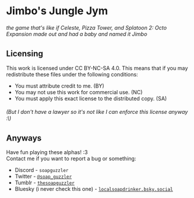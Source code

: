 # Jimbo's Jungle Jym
<p><h6>the game that's like if Celeste, Pizza Tower, and Splatoon 2: Octo Expansion made out and had a baby and named it Jimbo</h6></p>

## Licensing
This work is licensed under CC BY-NC-SA 4.0.
This means that if you may redistribute these files under the following conditions:
- You must attribute credit to me. (BY)
- You may not use this work for commercial use. (NC)
- You must apply this exact license to the distributed copy. (SA)
<h6>(But I don't have a lawyer so it's not like I can enforce this license anyway :\)</h6>

## Anyways
Have fun playing these alphas! :3<br>
Contact me if you want to report a bug or something:
- Discord - `soapguzzler`
- Twitter - [`@soap_guzzler`](https://twitter.com/soap_guzzler)
- Tumblr - [`thesoapguzzler`](https://tumblr.com/thesoapguzzler)
- Bluesky (i never check this one) - [`localsoapdrinker.bsky.social`](https://bsky.app/profile/localsoapdrinker.bsky.social)
